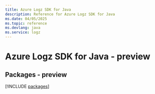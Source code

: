 ```yaml
---
title: Azure Logz SDK for Java
description: Reference for Azure Logz SDK for Java
ms.date: 04/05/2025
ms.topic: reference
ms.devlang: java
ms.service: logz
---
```

# Azure Logz SDK for Java - preview
## Packages - preview
[!INCLUDE [packages](logz-index.md)]
